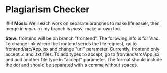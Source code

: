 # Plagiarism Checker

!!!!!!
**Moss:** We'll each work on separate branches to make life easier, then merge in *main*.
rn my branch is *moss*.
make ur own too.

**Stew:** frontend will be on branch "frontend". The following info is for Vlad.
To change link where the frontend sends the file request, go to frontend/src/App.jsx and change "url" parameter. 
Currently, frontend only accept .c and .txt files. To add types to accept, go to frontend/src/App.jsx and add another file type in "accept" parameter. The format should include the dot and should be separated with a comma without spaces.